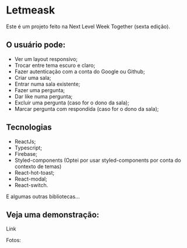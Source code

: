 # Letmeask

Este é um projeto feito na Next Level Week Together (sexta edição).

## O usuário pode: 
- Ver um layout responsivo;
- Trocar entre tema escuro e claro;
- Fazer autenticação com a conta do Google ou Github;
- Criar uma sala;
- Entrar numa sala existente;
- Fazer uma pergunta;
- Dar like numa pergunta;
- Excluir uma pergunta (caso for o dono da sala);
- Marcar pergunta com respondida (caso for o dono da sala);

## Tecnologias

- ReactJs;
- Typescript;
- Firebase;
- Styled-components (Optei por usar styled-components por conta do contexto de temas)
- React-hot-toast;
- React-modal;
- React-switch.

E algumas outras bibliotecas...

## Veja uma demonstração: 
Link

Fotos:
